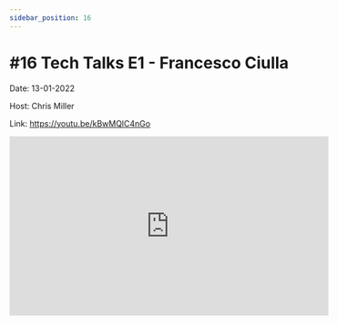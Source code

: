 ```yaml
---
sidebar_position: 16
---
```


# #16 Tech Talks E1 - Francesco Ciulla

Date: 13-01-2022

Host: Chris Miller

Link: https://youtu.be/kBwMQlC4nGo

<iframe width="560" height="315" src="https://www.youtube.com/embed/kBwMQlC4nGo" title="YouTube video player" frameborder="0" allow="accelerometer; autoplay; clipboard-write; encrypted-media; gyroscope; picture-in-picture; web-share" allowfullscreen></iframe>
